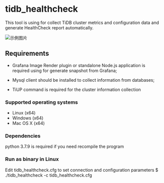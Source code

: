 # tidb_healthcheck
This tool is using for collect TiDB cluster metrics and configuration data and generate HealthCheck report automatically.

![示例图片](images/arch.png)

## Requirements
- Grafana Image Render plugin or standalone Node.js application is required using for generate snapshot from Grafana;

- Mysql client should be installed to collect information from databases;

- TiUP command is required for the cluster information collection

### Supported operating systems
- Linux (x64)
- Windows (x64)
- Mac OS X (x64)

### Dependencies
python 3.7.9 is required if you need recompile the program

### Run as binary in Linux
Edit tidb_healthcheck.cfg to set connection and configuration parameters
$ ./tidb_healthcheck -c tidb_healthcheck.cfg

